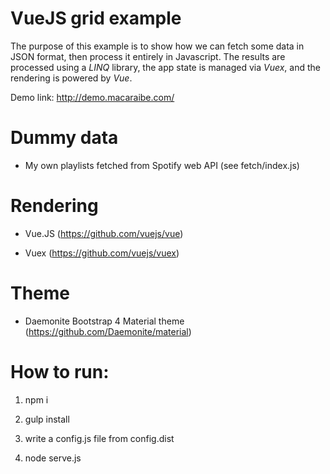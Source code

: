 # VueJS grid example

The purpose of this example is to show how we can fetch some data in JSON format, then process it entirely in Javascript. The results are processed using a *LINQ* library, the app state is managed via *Vuex*, and the rendering is powered by *Vue*.

Demo link: http://demo.macaraibe.com/

# Dummy data

 * My own playlists fetched from Spotify web API (see fetch/index.js)

# Rendering

 * Vue.JS (https://github.com/vuejs/vue)

 * Vuex (https://github.com/vuejs/vuex)

# Theme

 * Daemonite Bootstrap 4 Material theme (https://github.com/Daemonite/material)

# How to run:

  1. npm i

  2. gulp install

  3. write a config.js file from config.dist

  4. node serve.js
